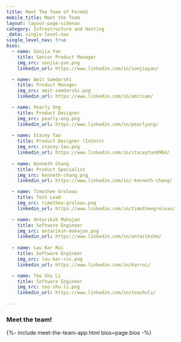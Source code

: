 ```yaml
---
title: Meet The Team of FormSG
mobile_title: Meet the Team
layout: layout-page-sidenav
category: Infrastructure and Hosting
_data: single-level-nav
single_level_nav: true
bios:
  - name: Sonjia Yan
    title: Senior Product Manager
    img_src: sonjia-yan.png
    linkedin_url: https://www.linkedin.com/in/sonjiayan/

  - name: Amit Samdarshi
    title: Product Manager
    img_src: amit-samdarshi.png
    linkedin_url: https://www.linkedin.com/in/amitsam/

  - name: Pearly Ong
    title: Product Designer
    img_src: pearly-ong.png
    linkedin_url: https://www.linkedin.com/in/pearlyong/
    
  - name: Stacey Tan
    title: Product Designer (Intern)
    img_src: stacey-tan.png
    linkedin_url: https://www.linkedin.com/in/staceytan0904/
    
  - name: Kenneth Chang
    title: Product Specialist
    img_src: kenneth-chang.png
    linkedin_url: https://www.linkedin.com/in/-kenneth-chang/

  - name: Timothee Groleau
    title: Tech Lead
    img_src: timothee-groleau.png
    linkedin_url: https://www.linkedin.com/in/timotheegroleau/

  - name: Antariksh Mahajan
    title: Software Engineer
    img_src: antariksh-mahajan.png
    linkedin_url: https://www.linkedin.com/in/antarikshm/
 
  - name: Lau Kar Rui
    title: Software Engineer
    img_src: lau-kar-rui.png
    linkedin_url: https://www.linkedin.com/in/karrui/

  - name: Teo Shu Li
    title: Software Engineer
    img_src: teo-shu-li.png
    linkedin_url: https://www.linkedin.com/in/teoshuli/
    
---
```


### Meet the team!
{%- include meet-the-team-app.html bios=page.bios -%}
